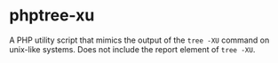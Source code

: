 # phptree-xu
A PHP utility script that mimics the output of the `tree -XU` command on unix-like systems.
Does not include the report element of `tree -XU`.
